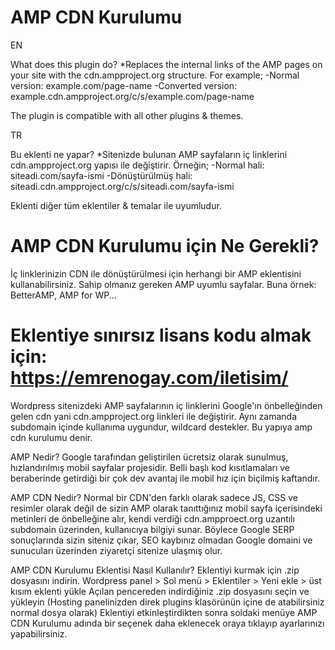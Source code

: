# AMP CDN Kurulumu

EN

What does this plugin do?
*Replaces the internal links of the AMP pages on your site with the cdn.ampproject.org structure. For example;
-Normal version: example.com/page-name
-Converted version: example.cdn.ampproject.org/c/s/example.com/page-name

The plugin is compatible with all other plugins & themes.

TR

Bu eklenti ne yapar?
*Sitenizde bulunan AMP sayfaların iç linklerini cdn.ampproject.org yapısı ile değiştirir. Örneğin;
-Normal hali: siteadi.com/sayfa-ismi
-Dönüştürülmüş hali: siteadi.cdn.ampproject.org/c/s/siteadi.com/sayfa-ismi

Eklenti diğer tüm eklentiler & temalar ile uyumludur. 

# AMP CDN Kurulumu için Ne Gerekli?
İç linklerinizin CDN ile dönüştürülmesi için herhangi bir AMP eklentisini kullanabilirsiniz. Sahip olmanız gereken AMP uyumlu sayfalar. Buna örnek: BetterAMP, AMP for WP...

# Eklentiye sınırsız lisans kodu almak için: https://emrenogay.com/iletisim/

Wordpress sitenizdeki AMP sayfalarının iç linklerini Google'ın önbelleğinden gelen cdn yani cdn.ampproject.org linkleri ile değiştirir. Aynı zamanda subdomain içinde kullanıma uygundur, wildcard destekler.
Bu yapıya amp cdn kurulumu denir.

AMP Nedir?
Google tarafından geliştirilen ücretsiz olarak sunulmuş, hızlandırılmış mobil sayfalar projesidir. Belli başlı kod kısıtlamaları ve beraberinde getirdiği bir çok dev avantaj ile mobil hız için biçilmiş kaftandır.

AMP CDN Nedir?
Normal bir CDN'den farklı olarak sadece JS, CSS ve resimler olarak değil de sizin AMP olarak tanıttığınız mobil sayfa içerisindeki metinleri de önbelleğine alır, kendi verdiği cdn.ampproect.org uzantılı subdomain üzerinden, kullanıcıya bilgiyi sunar. Böylece Google SERP sonuçlarında sizin siteniz çıkar, SEO kaybınız olmadan Google domaini ve sunucuları üzerinden ziyaretçi sitenize ulaşmış olur.

AMP CDN Kurulumu Eklentisi Nasıl Kullanılır?
  Eklentiyi kurmak için .zip dosyasını indirin.
  Wordpress panel > Sol menü > Eklentiler > Yeni ekle > üst kısım eklenti yükle
  Açılan pencereden indirdiğiniz .zip dosyasını seçin ve yükleyin (Hosting panelinizden direk plugins klasörünün içine de atabilirsiniz normal dosya olarak)
  Eklentiyi etkinleştirdikten sonra soldaki menüye AMP CDN Kurulumu adında bir seçenek daha eklenecek oraya tıklayıp ayarlarınızı yapabilirsiniz.
  

